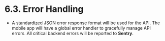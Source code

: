 # 6.3. Error Handling
* A standardized JSON error response format will be used for the API. The mobile app will have a global error handler to gracefully manage API errors. All critical backend errors will be reported to **Sentry**.
